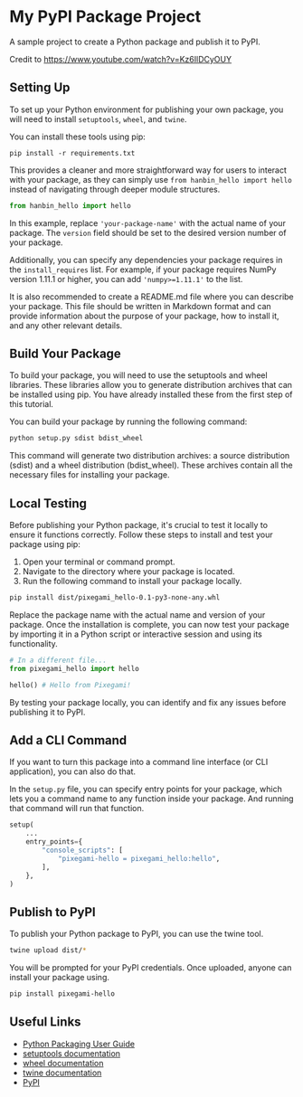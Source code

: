 # My PyPI Package Project

A sample project to create a Python package and publish it to PyPI.

Credit to https://www.youtube.com/watch?v=Kz6IlDCyOUY

## Setting Up

To set up your Python environment for publishing your own package, you will need to install `setuptools`, `wheel`, and `twine`.

You can install these tools using pip:

```shell
pip install -r requirements.txt
```

This provides a cleaner and more straightforward way for users to interact with your package, as they can simply use `from hanbin_hello import hello` instead of navigating through deeper module structures.

```python
from hanbin_hello import hello
```

In this example, replace `'your-package-name'` with the actual name of your package. The `version` field should be set to the desired version number of your package.

Additionally, you can specify any dependencies your package requires in the `install_requires` list. For example, if your package requires NumPy version 1.11.1 or higher, you can add `'numpy>=1.11.1'` to the list.

It is also recommended to create a README.md file where you can describe your package. This file should be written in Markdown format and can provide information about the purpose of your package, how to install it, and any other relevant details.

## Build Your Package

To build your package, you will need to use the setuptools and wheel libraries. These libraries allow you to generate distribution archives that can be installed using pip. You have already installed these from the first step of this tutorial.

You can build your package by running the following command:

```bash
python setup.py sdist bdist_wheel
```

This command will generate two distribution archives: a source distribution (sdist) and a wheel distribution (bdist_wheel). These archives contain all the necessary files for installing your package.

## Local Testing

Before publishing your Python package, it's crucial to test it locally to ensure it functions correctly. Follow these steps to install and test your package using pip:

1. Open your terminal or command prompt.
2. Navigate to the directory where your package is located.
3. Run the following command to install your package locally.

```bash
pip install dist/pixegami_hello-0.1-py3-none-any.whl
```

Replace the package name with the actual name and version of your package. Once the installation is complete, you can now test your package by importing it in a Python script or interactive session and using its functionality.

```python
# In a different file...
from pixegami_hello import hello

hello() # Hello from Pixegami!
```

By testing your package locally, you can identify and fix any issues before publishing it to PyPI.

## Add a CLI Command

If you want to turn this package into a command line interface (or CLI application), you can also do that.

In the `setup.py` file, you can specify entry points for your package, which lets you a command name to any function inside your package. And running that command will run that function.

```python
setup(
    ...
    entry_points={
        "console_scripts": [
            "pixegami-hello = pixegami_hello:hello",
        ],
    },
)
```

## Publish to PyPI

To publish your Python package to PyPI, you can use the twine tool.

```bash
twine upload dist/*
```

You will be prompted for your PyPI credentials. Once uploaded, anyone can install your package using.

```bash
pip install pixegami-hello
```

## Useful Links

- [Python Packaging User Guide](https://packaging.python.org/)
- [setuptools documentation](https://setuptools.readthedocs.io/)
- [wheel documentation](https://wheel.readthedocs.io/)
- [twine documentation](https://twine.readthedocs.io/)
- [PyPI](https://pypi.org/)
